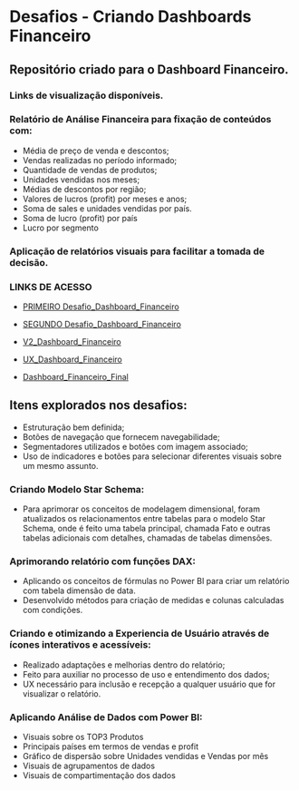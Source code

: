 # Desafios - Criando Dashboards Financeiro
## Repositório criado para o Dashboard Financeiro. 
### Links de visualização disponíveis.

### Relatório de Análise Financeira para fixação de conteúdos com:
- Média de preço de venda e descontos;
- Vendas realizadas no período informado;
- Quantidade de vendas de produtos;
- Unidades vendidas nos meses;
- Médias de descontos por região;
- Valores de lucros (profit) por meses e anos;
- Soma de sales e unidades vendidas por país.
- Soma de lucro (profit) por país
- Lucro por segmento

### Aplicação de relatórios visuais para facilitar a tomada de decisão.

### LINKS DE ACESSO

- [PRIMEIRO Desafio_Dashboard_Financeiro](https://app.powerbi.com/view?r=eyJrIjoiMjM5ZTQ1MzEtYTU4Zi00ZDExLWFlN2UtNzVkMjUxYWQ2MGJkIiwidCI6IjM0ZmFiYWU3LWM4Y2MtNDA5Mi1hNGM5LTYyNDE4YzU3NTViNSJ9)

- [SEGUNDO Desafio_Dashboard_Financeiro](https://app.powerbi.com/view?r=eyJrIjoiZjliN2Q2OGEtOTg2NC00MWQ3LWJjOTItNGM5MjQyOGNmNTE4IiwidCI6IjM0ZmFiYWU3LWM4Y2MtNDA5Mi1hNGM5LTYyNDE4YzU3NTViNSJ9)

- [V2_Dashboard_Financeiro](https://app.powerbi.com/view?r=eyJrIjoiMjcyYTcxYjAtZmVlNy00NGRkLWFhODItMTQzYTY4MDY4NDEyIiwidCI6IjM0ZmFiYWU3LWM4Y2MtNDA5Mi1hNGM5LTYyNDE4YzU3NTViNSJ9)

- [UX_Dashboard_Financeiro](https://app.powerbi.com/view?r=eyJrIjoiMTY0NWM3OTYtMmVlYy00MWQwLWE0MmMtODkyYWU0ZDI3NTVjIiwidCI6IjM0ZmFiYWU3LWM4Y2MtNDA5Mi1hNGM5LTYyNDE4YzU3NTViNSJ9)

- [Dashboard_Financeiro_Final](https://app.powerbi.com/view?r=eyJrIjoiYzhmMjQ2ZTItY2I1YS00OTg2LTgzNWItNzAwYWVjN2FhMjk0IiwidCI6IjM0ZmFiYWU3LWM4Y2MtNDA5Mi1hNGM5LTYyNDE4YzU3NTViNSJ9)

## Itens explorados nos desafios:
- Estruturação bem definida; 
- Botões de navegação que fornecem navegabilidade; 
- Segmentadores utilizados e botões com imagem associado;
- Uso de indicadores e botões para selecionar diferentes visuais sobre um mesmo assunto.

### Criando Modelo Star Schema:
- Para aprimorar os conceitos de modelagem dimensional, foram atualizados os relacionamentos entre tabelas para o modelo Star Schema, onde é feito uma tabela principal, chamada Fato e outras tabelas adicionais com detalhes, chamadas de tabelas dimensões.

### Aprimorando relatório com funções DAX:
- Aplicando os conceitos de fórmulas no Power BI para criar um relatório com tabela dimensão de data.
- Desenvolvido métodos para criação de medidas e colunas calculadas com condições.

### Criando e otimizando a Experiencia de Usuário através de ícones interativos e acessíveis:
- Realizado adaptações e melhorias dentro do relatório;
- Feito para auxiliar no processo de uso e entendimento dos dados;
- UX necessário para inclusão e recepção a qualquer usuário que for visualizar o relatório.

### Aplicando Análise de Dados com Power BI:
-	Visuais sobre os TOP3 Produtos
-	Principais países em termos de vendas e profit
-	Gráfico de dispersão sobre Unidades vendidas e Vendas por mês
-	Visuais de agrupamentos de dados
-	Visuais de compartimentação dos dados


